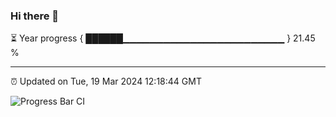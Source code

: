### Hi there 👋

⏳ Year progress { ██████▁▁▁▁▁▁▁▁▁▁▁▁▁▁▁▁▁▁▁▁▁▁▁▁ } 21.45 %

---

⏰ Updated on Tue, 19 Mar 2024 12:18:44 GMT

![Progress Bar CI](https://github.com/liununu/liununu/workflows/Progress%20Bar%20CI/badge.svg)
